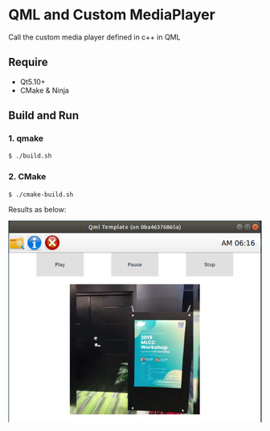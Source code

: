 # QML and Custom MediaPlayer

Call the custom media player defined in c++ in QML

## Require

- Qt5.10+
- CMake & Ninja

## Build and Run

### 1. qmake

```bash
$ ./build.sh
```

### 2. CMake

```bash
$ ./cmake-build.sh
```

Results as below:

![](../images/video-player.png)
